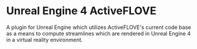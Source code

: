 # Unreal Engine 4 ActiveFLOVE

A plugin for Unreal Engine which utilizes ActiveFLOVE's current code base as a means to compute streamlines which are rendered in Unreal Engine 4 in a virtual reality environment.
